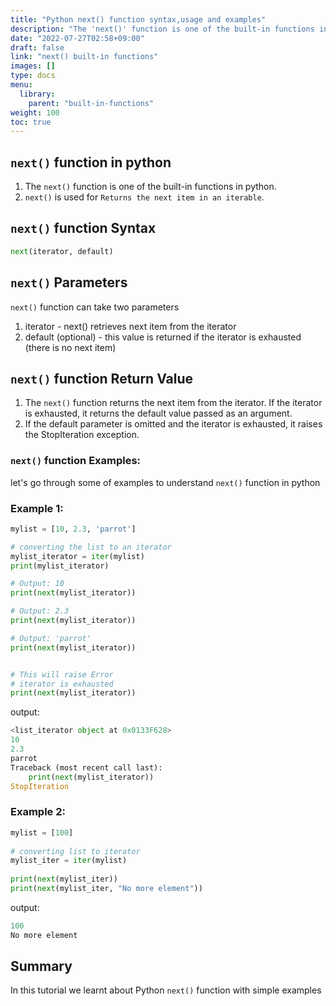 ```yaml
---
title: "Python next() function syntax,usage and examples"
description: "The 'next()' function is one of the built-in functions in python"
date: "2022-07-27T02:58+09:00"
draft: false
link: "next() built-in functions"
images: []
type: docs
menu:
  library:
    parent: "built-in-functions"
weight: 100
toc: true
---
```


## `next()` function in python

1. The `next()` function is one of the built-in functions in python.
2. `next()` is used for `Returns the next item in an iterable`.

## `next()` function Syntax

```python
next(iterator, default)
```
## `next()` Parameters
`next()` function can take two parameters

1. iterator - next() retrieves next item from the iterator
2. default (optional) - this value is returned if the iterator is exhausted (there is no next item)

## `next()` function Return Value

1. The `next()` function returns the next item from the iterator.
   If the iterator is exhausted, it returns the default value passed as an argument.
2. If the default parameter is omitted and the iterator is exhausted, it raises the StopIteration exception.

### `next()` function Examples:

let's go through some of examples to understand `next()` function in python

### Example 1:

```python
mylist = [10, 2.3, 'parrot']

# converting the list to an iterator
mylist_iterator = iter(mylist)
print(mylist_iterator)

# Output: 10
print(next(mylist_iterator))

# Output: 2.3
print(next(mylist_iterator))

# Output: 'parrot'
print(next(mylist_iterator))


# This will raise Error
# iterator is exhausted
print(next(mylist_iterator))
```
output:

```python
<list_iterator object at 0x0133F628>
10
2.3
parrot
Traceback (most recent call last):
    print(next(mylist_iterator))
StopIteration
```

### Example 2:

```python
mylist = [100]
 
# converting list to iterator
mylist_iter = iter(mylist)
 
print(next(mylist_iter))
print(next(mylist_iter, "No more element"))
```
output:

```python
100
No more element
```
## Summary
In this tutorial we learnt about Python `next()` function with simple examples


